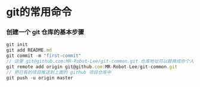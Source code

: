 # git的常用命令

### 创建一个 git 仓库的基本步骤

``` javascript
git init
git add README.md
git commit -m "first-commit"
// 这里 git@github.com:MR-Robot-Lee/git-common.git 仓库地址可以替换成你个人的 github 项目仓库地址
git remote add origin git@github.com:MR-Robot-Lee/git-common.git 
// 把已有的项目推送到上面的 github 项目仓库中
git push -u origin master
```

